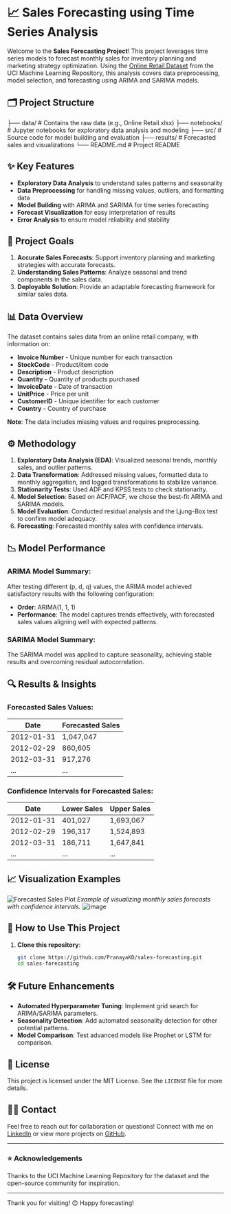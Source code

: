 # 📈 Sales Forecasting using Time Series Analysis

Welcome to the **Sales Forecasting Project**! This project leverages time series models to forecast monthly sales for inventory planning and marketing strategy optimization. Using the [Online Retail Dataset](https://archive.ics.uci.edu/ml/datasets/online+retail) from the UCI Machine Learning Repository, this analysis covers data preprocessing, model selection, and forecasting using ARIMA and SARIMA models. 

## 🗂 Project Structure
├── data/ # Contains the raw data (e.g., Online Retail.xlsx)
├── notebooks/ # Jupyter notebooks for exploratory data analysis and modeling 
├── src/ # Source code for model building and evaluation 
├── results/ # Forecasted sales and visualizations 
└── README.md # Project README


## ✨ Key Features
- **Exploratory Data Analysis** to understand sales patterns and seasonality
- **Data Preprocessing** for handling missing values, outliers, and formatting data
- **Model Building** with ARIMA and SARIMA for time series forecasting
- **Forecast Visualization** for easy interpretation of results
- **Error Analysis** to ensure model reliability and stability

## 🚀 Project Goals
1. **Accurate Sales Forecasts**: Support inventory planning and marketing strategies with accurate forecasts.
2. **Understanding Sales Patterns**: Analyze seasonal and trend components in the sales data.
3. **Deployable Solution**: Provide an adaptable forecasting framework for similar sales data.

## 📊 Data Overview
The dataset contains sales data from an online retail company, with information on:
- **Invoice Number** - Unique number for each transaction
- **StockCode** - Product/item code
- **Description** - Product description
- **Quantity** - Quantity of products purchased
- **InvoiceDate** - Date of transaction
- **UnitPrice** - Price per unit
- **CustomerID** - Unique identifier for each customer
- **Country** - Country of purchase

**Note**: The data includes missing values and requires preprocessing.

## ⚙️ Methodology

1. **Exploratory Data Analysis (EDA)**: Visualized seasonal trends, monthly sales, and outlier patterns.
2. **Data Transformation**: Addressed missing values, formatted data to monthly aggregation, and logged transformations to stabilize variance.
3. **Stationarity Tests**: Used ADF and KPSS tests to check stationarity.
4. **Model Selection**: Based on ACF/PACF, we chose the best-fit ARIMA and SARIMA models.
5. **Model Evaluation**: Conducted residual analysis and the Ljung-Box test to confirm model adequacy.
6. **Forecasting**: Forecasted monthly sales with confidence intervals.

## 📉 Model Performance
### ARIMA Model Summary:
After testing different (p, d, q) values, the ARIMA model achieved satisfactory results with the following configuration:
- **Order**: ARIMA(1, 1, 1)
- **Performance**: The model captures trends effectively, with forecasted sales values aligning well with expected patterns.

### SARIMA Model Summary:
The SARIMA model was applied to capture seasonality, achieving stable results and overcoming residual autocorrelation. 

## 🔍 Results & Insights

### Forecasted Sales Values:
| Date       | Forecasted Sales |
|------------|------------------|
| 2012-01-31 | 1,047,047        |
| 2012-02-29 | 860,605          |
| 2012-03-31 | 917,276          |
| ...        | ...              |

### Confidence Intervals for Forecasted Sales:
| Date       | Lower Sales   | Upper Sales   |
|------------|---------------|---------------|
| 2012-01-31 | 401,027       | 1,693,067     |
| 2012-02-29 | 196,317       | 1,524,893     |
| 2012-03-31 | 186,711       | 1,647,841     |
| ...        | ...           | ...           |


## 📈 Visualization Examples
![Forecasted Sales Plot](./results/forecast_plot.png)
*Example of visualizing monthly sales forecasts with confidence intervals.*
![image](https://github.com/user-attachments/assets/f78d7505-b44f-40a7-a846-26dc54666b99)



## 🚀 How to Use This Project

1. **Clone this repository**:
   ```bash
   git clone https://github.com/PranayaKD/sales-forecasting.git
   cd sales-forecasting

## 🛠 Future Enhancements
- **Automated Hyperparameter Tuning**: Implement grid search for ARIMA/SARIMA parameters.
- **Seasonality Detection**: Add automated seasonality detection for other potential patterns.
- **Model Comparison**: Test advanced models like Prophet or LSTM for comparison.

## 📜 License
This project is licensed under the MIT License. See the `LICENSE` file for more details.

## 🙋‍♂️ Contact
Feel free to reach out for collaboration or questions! Connect with me on [LinkedIn](https://linkedin.com/in/pranayakd28) or view more projects on [GitHub](https://github.com/PranayaKD).

---

### ⭐️ Acknowledgements
Thanks to the UCI Machine Learning Repository for the dataset and the open-source community for inspiration.

---

Thank you for visiting! 😊 Happy forecasting!




